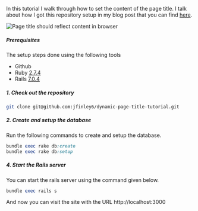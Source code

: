 In this tutorial I walk through how to set the content of the page title. I talk about how I got this repository setup in my blog post that you can find [here](https://dev.to/jtfinley/dynamic-page-titles-in-ruby-on-rails-4e29).

![Page title should reflect content in browser](https://i.imgur.com/vpuPSGd.png)

##### Prerequisites

The setup steps done using the following tools

- Github
- Ruby [2.7.4](https://github.com/organization/project-name/blob/master/.ruby-version#L1)
- Rails [7.0.4](https://github.com/organization/project-name/blob/master/Gemfile#L12)

##### 1. Check out the repository

```bash
git clone git@github.com:jfinley6/dynamic-page-title-tutorial.git
```

##### 2. Create and setup the database

Run the following commands to create and setup the database.

```ruby
bundle exec rake db:create
bundle exec rake db:setup
```

##### 4. Start the Rails server

You can start the rails server using the command given below.

```ruby
bundle exec rails s
```

And now you can visit the site with the URL http://localhost:3000
